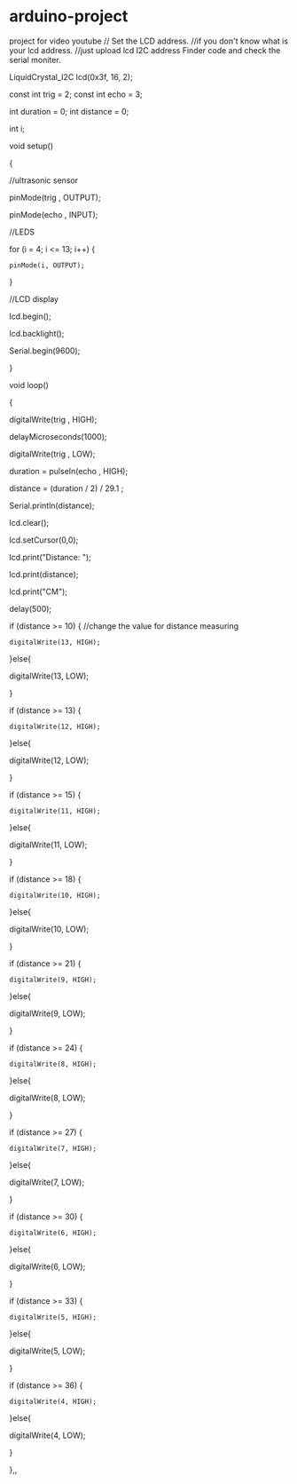 # arduino-project
project for video youtube
// Set the LCD address.
//if you don't know what is your lcd address.
//just upload lcd I2C address Finder code and check the serial moniter.

LiquidCrystal_I2C lcd(0x3f, 16, 2);

const int trig = 2;
const int echo = 3; 

int duration = 0;
int distance = 0;

int i;

void setup()

{

  //ultrasonic sensor

  pinMode(trig , OUTPUT);

  pinMode(echo , INPUT);

  //LEDS

  for (i = 4; i <= 13; i++) {

    pinMode(i, OUTPUT);

  }

  //LCD display

  lcd.begin();

  lcd.backlight();

  Serial.begin(9600);

}

void loop()

{

  digitalWrite(trig , HIGH);

  delayMicroseconds(1000);

  digitalWrite(trig , LOW);

  duration = pulseIn(echo , HIGH);

  distance = (duration / 2) / 29.1 ;

  Serial.println(distance);

  lcd.clear();

  lcd.setCursor(0,0);

  lcd.print("Distance: "); 

  lcd.print(distance);

  lcd.print("CM"); 

  delay(500);

  if (distance >= 10) {     //change the value for distance measuring

    digitalWrite(13, HIGH);

  }else{

  digitalWrite(13, LOW);

  }

  if (distance >= 13) {

    digitalWrite(12, HIGH);

  }else{

  digitalWrite(12, LOW);

  }

  if (distance >= 15) {

    digitalWrite(11, HIGH);

  }else{

  digitalWrite(11, LOW);

  }

  if (distance >= 18) {

    digitalWrite(10, HIGH);

  }else{

  digitalWrite(10, LOW);

  }

  if (distance >= 21) {

    digitalWrite(9, HIGH);

  }else{

  digitalWrite(9, LOW);

  }

  if (distance >= 24) {

    digitalWrite(8, HIGH);

  }else{

  digitalWrite(8, LOW);

  }

  if (distance >= 27) {

    digitalWrite(7, HIGH);

  }else{

  digitalWrite(7, LOW);

  }

  if (distance >= 30) {

    digitalWrite(6, HIGH);

  }else{

  digitalWrite(6, LOW);

  }

  if (distance >= 33) {

    digitalWrite(5, HIGH);

  }else{

  digitalWrite(5, LOW);

  }

  if (distance >= 36) {

    digitalWrite(4, HIGH);

  }else{

  digitalWrite(4, LOW);

  }

},,
